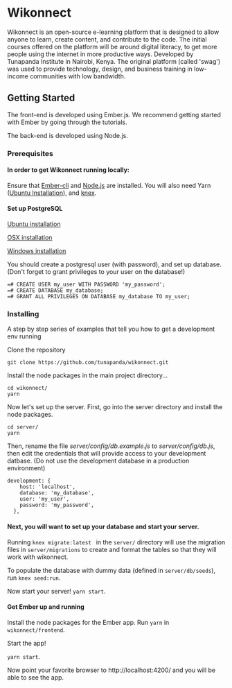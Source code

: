 # Wikonnect

Wikonnect is an open-source e-learning platform that is designed to allow anyone to learn, create content, and contribute to the code. The initial courses offered on the platform will be around digital literacy, to get more people using the internet in more productive ways. Developed by Tunapanda Institute in Nairobi, Kenya. The original platform (called 'swag') was used to provide technology, design, and business training in low-income communities with low bandwidth.

## Getting Started

The front-end is developed using Ember.js. We recommend getting started with Ember by going through the tutorials.

The back-end is developed using Node.js.

### Prerequisites

#### In order to get Wikonnect running locally:

Ensure that [Ember-cli](https://ember-cli.com/) and [Node.js](https://nodejs.org/en/) are installed. You will also need Yarn ([Ubuntu Installation](https://www.hostinger.com/tutorials/how-to-install-yarn-on-ubuntu/)), and [knex](https://gist.github.com/NigelEarle/80150ff1c50031e59b872baf0e474977).

#### Set up PostgreSQL

[Ubuntu installation](https://www.digitalocean.com/community/tutorials/how-to-install-and-use-postgresql-on-ubuntu-18-04)

[OSX installation](https://www.codementor.io/engineerapart/getting-started-with-postgresql-on-mac-osx-are8jcopb)

[Windows installation](http://www.postgresqltutorial.com/install-postgresql/)

You should create a postgresql user (with password), and set up database. (Don't forget to grant privileges to your user on the database!)

```
=# CREATE USER my_user WITH PASSWORD 'my_password';
=# CREATE DATABASE my_database;
=# GRANT ALL PRIVILEGES ON DATABASE my_database TO my_user;
```

### Installing

A step by step series of examples that tell you how to get a development env running

Clone the repository

```
git clone https://github.com/tunapanda/wikonnect.git
```

Install the node packages in the main project directory...

```
cd wikonnect/
yarn
```

Now let's set up the server. First, go into the server directory and install the node packages.

```
cd server/
yarn
```

Then, rename the  file *server/config/db.example.js* to *server/config/db.js*, then edit the credentials that will provide access to your development datbase. (Do not use the development database in a production environment)

```
development: {
    host: 'localhost',
    database: 'my_database',
    user: 'my_user',
    password: 'my_password',
  },
```

#### Next, you will want to set up your database and start your server.

Running `knex migrate:latest ` in the `server/` directory will use the migration files in `server/migrations` to create and format the tables so that they will work with wikonnect.

To populate the database with dummy data (defined in `server/db/seeds`), run `knex seed:run`. 

Now start your server! `yarn start`.

#### Get Ember up and running

Install the node packages for the Ember app. Run `yarn` in `wikonnect/frontend`.

Start the app!

`yarn start`.

Now point your favorite browser to http://localhost:4200/ and you will be able to see the app.
